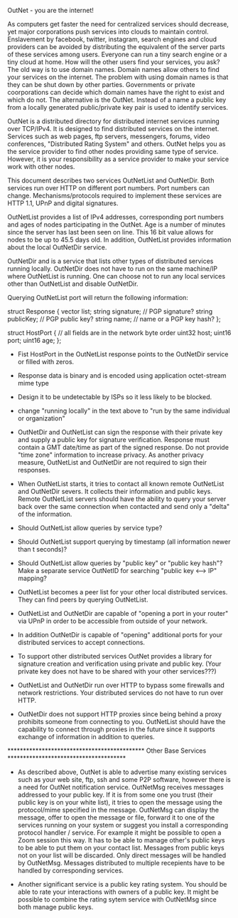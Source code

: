 OutNet - you are the internet!

As computers get faster the need for centralized services should decrease, yet major corporations push services into clouds to maintain control.  Enslavement by facebook, twitter, instagram, search engines and cloud providers can be avoided by distributing the equivalent of the server parts of these services among users.  Everyone can run a tiny search engine or a tiny cloud at home.  How will the other users find your services, you ask?  The old way is to use domain names.  Domain names allow others to find your services on the internet.  The problem with using domain names is that they can be shut down by other parties. Governments or private coorporations can decide which domain names have the right to exist and which do not.  The alternative is the OutNet.  Instead of a name a public key from a locally generated public/private key pair is used to identify services.

OutNet is a distributed directory for distributed internet services running over TCP/IPv4.  It is designed to find distributed services on the internet.  Services such as web pages, ftp servers, messengers, forums, video conferences, "Distributed Rating System" and others.  OutNet helps you as the service provider to find other nodes providing same type of service.  However, it is your responsibility as a service provider to make your service work with other nodes.

This document describes two services OutNetList and OutNetDir.  Both services run over HTTP on different port numbers.  Port numbers can change.  Mechanisms/protocols required to implement these services are HTTP 1.1, UPnP and digital signatures.

OutNetList provides a list of IPv4 addresses, corresponding port numbers and ages of nodes participating in the OutNet.  Age is a number of minutes since the server has last been seen on line.  This 16 bit value allows for nodes to be up to 45.5 days old. In addition, OutNetList provides information about the local OutNetDir service.

OutNetDir and is a service that lists other types of distributed services running locally.  OutNetDir does not have to run on the same machine/IP where OutNetList is running.  One can choose not to run any local services other than OutNetList and disable OutNetDir.

Querying OutNetList port will return the following information:

struct Response {
    vector<HostPort> list;
    string signature; // PGP signature?
    string publicKey; // PGP public key?
    string name;      // name or a PGP key hash?
};

struct HostPort { // all fields are in the network byte order
    uint32 host;
    uint16 port;
    uint16 age;
};


* Fist HostPort in the OutNetList response points to the OutNetDir service or filled with zeros.
* Response data is binary and is encoded using application octet-stream mime type
* Design it to be undetectable by ISPs so it less likely to be blocked.
* change "running locally" in the text above to "run by the same individual or organization"


* OutNetDir and OutNetList can sign the response with their private key and supply a public key for signature verification.  Response must contain a GMT date/time as part of the signed response.  Do not provide "time zone" information to increase privacy.  As another privacy measure, OutNetList and OutNetDir are not required to sign their responses.


* When OutNetList starts, it tries to contact all known remote OutNetList and OutNetDir severs. It collects their information and public keys.  Remote OutNetList servers should have the ability to query your server back over the same connection when contacted and send only a "delta" of the information.
* Should OutNetList allow queries by service type?
* Should OutNetList support querying by timestamp (all information newer than t seconds)?
* Should OutNetList allow queries by "public key" or "public key hash"?  Make a separate service OutNetID for searching "public key <--> IP" mapping?
* OutNetList becomes a peer list for your other local distributed services.  They can find peers by querying OutNetList.


* OutNetList and OutNetDir are capable of "opening a port in your router" via UPnP in order to be accessible from outside of your network.
* In addition OutNetDir is capable of "opening" additional ports for your distributed services to accept connections.
* To support other distributed services OutNet provides a library for signature creation and verification using private and public key. (Your private key does not have to be shared with your other services???)


* OutNetList and OutNetDir run over HTTP to bypass some firewalls and network restrictions.  Your distributed services do not have to run over HTTP.
* OutNetDir does not support HTTP proxies since being behind a proxy prohibits someone from connecting to you.  OutNetList should have the capability to connect through proxies in the future since it supports exchange of information in addition to queries.


********************************************  Other Base Services **************************************

* As described above, OutNet is able to advertise many existing services such as your web site, ftp, ssh and some P2P software, however there is a need for OutNet notification service.  OutNetMsg receives messages addressed to your public key.  If it is from some one you trust (their public key is on your white list), it tries to open the message using the protocol/mime specified in the message.  OutNetMsg can display the message, offer to open the message or file, forward it to one of the services running on your system or suggest you install a corresponding protocol handler / service.  For example it might be possible to open a Zoom session this way.  It has to be able to manage other's public keys to be able to put them on your contact list.  Messages from public keys not on your list will be discarded.  Only direct messages will be handled by OutNetMsg.  Messages distributed to multiple recepients have to be handled by corresponding services.


* Another significant service is a public key rating system.  You should be able to rate your interactions with owners of a public key.  It might be possible to combine the rating sytem service with OutNetMsg since both manage public keys.
